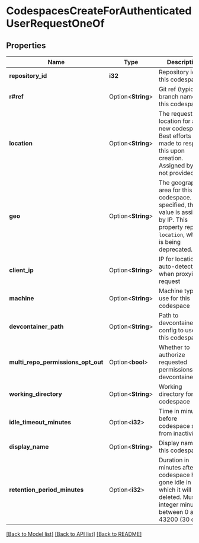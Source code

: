 # CodespacesCreateForAuthenticatedUserRequestOneOf

## Properties

Name | Type | Description | Notes
------------ | ------------- | ------------- | -------------
**repository_id** | **i32** | Repository id for this codespace | 
**r#ref** | Option<**String**> | Git ref (typically a branch name) for this codespace | [optional]
**location** | Option<**String**> | The requested location for a new codespace. Best efforts are made to respect this upon creation. Assigned by IP if not provided. | [optional]
**geo** | Option<**String**> | The geographic area for this codespace. If not specified, the value is assigned by IP. This property replaces `location`, which is being deprecated. | [optional]
**client_ip** | Option<**String**> | IP for location auto-detection when proxying a request | [optional]
**machine** | Option<**String**> | Machine type to use for this codespace | [optional]
**devcontainer_path** | Option<**String**> | Path to devcontainer.json config to use for this codespace | [optional]
**multi_repo_permissions_opt_out** | Option<**bool**> | Whether to authorize requested permissions from devcontainer.json | [optional]
**working_directory** | Option<**String**> | Working directory for this codespace | [optional]
**idle_timeout_minutes** | Option<**i32**> | Time in minutes before codespace stops from inactivity | [optional]
**display_name** | Option<**String**> | Display name for this codespace | [optional]
**retention_period_minutes** | Option<**i32**> | Duration in minutes after codespace has gone idle in which it will be deleted. Must be integer minutes between 0 and 43200 (30 days). | [optional]

[[Back to Model list]](../README.md#documentation-for-models) [[Back to API list]](../README.md#documentation-for-api-endpoints) [[Back to README]](../README.md)


